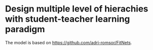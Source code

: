# Design multiple level of hierachies with student-teacher learning paradigm

The model is based on https://github.com/adri-romsor/FitNets.


